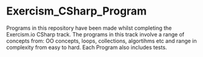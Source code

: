 # Exercism_CSharp_Program
Programs in this repository have been made whilst completing the Exercism.io CSharp track. 
The programs in this track involve a range of concepts from: OO concepts, loops, collections, algortihms etc
and range in complexity from easy to hard. Each Program also includes tests.

